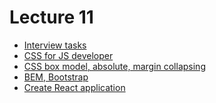 <h1>
    Lecture 11
</h1>

<ul>
    <li>
        <a href="./01.md">Interview tasks</a>
    </li>
    <li>
        <a href="./02.md">CSS for JS developer</a>
    </li>
    <li>
        <a href="./03.md">CSS box model, absolute, margin collapsing</a>
    </li>
    <li>
        <a href="./04.md">BEM, Bootstrap</a>
    </li>
    <li>
        <a href="./05.md">Create React application</a>
    </li>
</ul>
